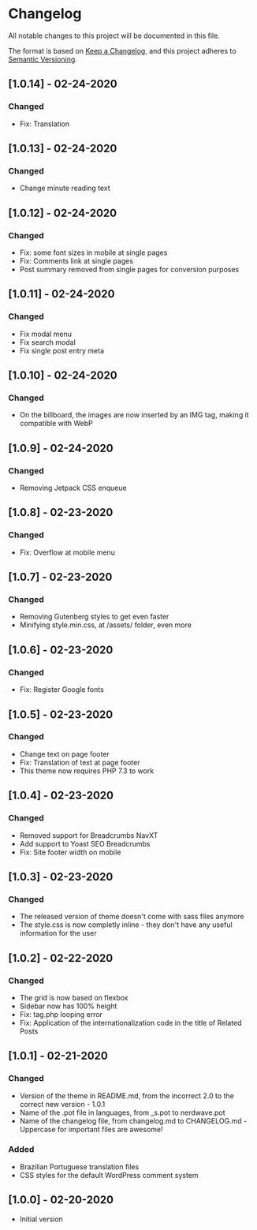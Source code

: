 # Changelog
All notable changes to this project will be documented in this file.

The format is based on [Keep a Changelog](https://keepachangelog.com/en/1.0.0/),
and this project adheres to [Semantic Versioning](https://semver.org/spec/v2.0.0.html).

## [1.0.14] - 02-24-2020
### Changed
- Fix: Translation

## [1.0.13] - 02-24-2020
### Changed
- Change minute reading text

## [1.0.12] - 02-24-2020
### Changed
- Fix: some font sizes in mobile at single pages
- Fix: Comments link at single pages
- Post summary removed from single pages for conversion purposes

## [1.0.11] - 02-24-2020
### Changed
- Fix modal menu
- Fix search modal
- Fix single post entry meta

## [1.0.10] - 02-24-2020
### Changed
- On the billboard, the images are now inserted by an IMG tag, making it compatible with WebP

## [1.0.9] - 02-24-2020
### Changed
- Removing Jetpack CSS enqueue

## [1.0.8] - 02-23-2020
### Changed
- Fix: Overflow at mobile menu

## [1.0.7] - 02-23-2020
### Changed
- Removing Gutenberg styles to get even faster
- Minifying style.min.css, at /assets/ folder, even more

## [1.0.6] - 02-23-2020
### Changed
- Fix: Register Google fonts

## [1.0.5] - 02-23-2020
### Changed
- Change text on page footer
- Fix: Translation of text at page footer
- This theme now requires PHP 7.3 to work

## [1.0.4] - 02-23-2020
### Changed
- Removed support for Breadcrumbs NavXT
- Add support to Yoast SEO Breadcrumbs
- Fix: Site footer width on mobile

## [1.0.3] - 02-23-2020
### Changed
- The released version of theme doesn't come with sass files anymore
- The style.css is now completly inline - they don't have any useful information for the user

## [1.0.2] - 02-22-2020
### Changed
- The grid is now based on flexbox
- Sidebar now has 100% height
- Fix: tag.php looping error
- Fix: Application of the internationalization code in the title of Related Posts

## [1.0.1] - 02-21-2020
### Changed
- Version of the theme in README.md, from the incorrect 2.0 to the correct new version - 1.0.1
- Name of the .pot file in languages, from _s.pot to nerdwave.pot
- Name of the changelog file, from changelog.md to CHANGELOG.md - Uppercase for important files are awesome!

### Added
- Brazilian Portuguese translation files
- CSS styles for the default WordPress comment system

## [1.0.0] - 02-20-2020
- Initial version